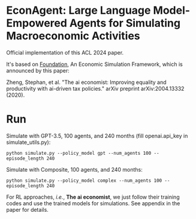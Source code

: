 # EconAgent: Large Language Model-Empowered Agents for Simulating Macroeconomic Activities
Official implementation of this ACL 2024 paper.

It's based on [Foundation](https://github.com/MaciejMacko/ai-economist), An Economic Simulation Framework, which is announced by this paper: 

Zheng, Stephan, et al. "The ai economist: Improving equality and productivity with ai-driven tax policies." arXiv preprint arXiv:2004.13332 (2020).

# Run
Simulate with GPT-3.5, 100 agents, and 240 months (fill openai.api_key in simulate_utils.py): 

`python simulate.py --policy_model gpt --num_agents 100 --episode_length 240`

Simulate with Composite, 100 agents, and 240 months:

`python simulate.py --policy_model complex --num_agents 100 --episode_length 240`

For RL approaches, *i.e.*, **The ai economist**, we just follow their training codes and use the trained models for simulations. See appendix in the paper for details.

